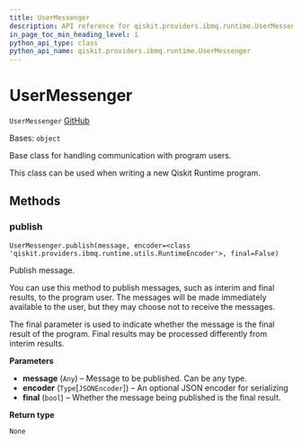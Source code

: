 ```yaml
---
title: UserMessenger
description: API reference for qiskit.providers.ibmq.runtime.UserMessenger
in_page_toc_min_heading_level: 1
python_api_type: class
python_api_name: qiskit.providers.ibmq.runtime.UserMessenger
---
```


# UserMessenger

<span id="qiskit.providers.ibmq.runtime.UserMessenger" />

`UserMessenger` [GitHub](https://github.com/qiskit/qiskit-ibmq-provider/tree/stable/0.17/qiskit/providers/ibmq/runtime/program/user_messenger.py "view source code")

Bases: `object`

Base class for handling communication with program users.

This class can be used when writing a new Qiskit Runtime program.

## Methods

### publish

<span id="qiskit.providers.ibmq.runtime.UserMessenger.publish" />

`UserMessenger.publish(message, encoder=<class 'qiskit.providers.ibmq.runtime.utils.RuntimeEncoder'>, final=False)`

Publish message.

You can use this method to publish messages, such as interim and final results, to the program user. The messages will be made immediately available to the user, but they may choose not to receive the messages.

The final parameter is used to indicate whether the message is the final result of the program. Final results may be processed differently from interim results.

**Parameters**

*   **message** (`Any`) – Message to be published. Can be any type.
*   **encoder** (`Type`\[`JSONEncoder`]) – An optional JSON encoder for serializing
*   **final** (`bool`) – Whether the message being published is the final result.

**Return type**

`None`

